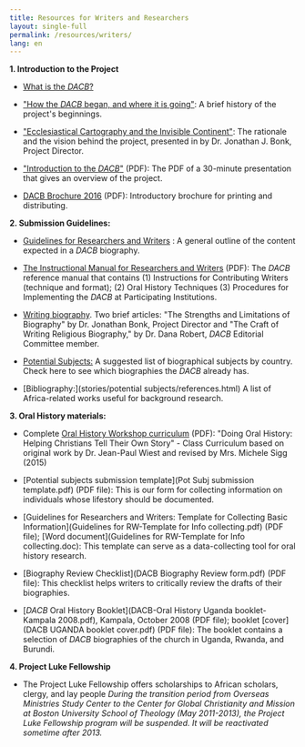 ```yaml
---
title: Resources for Writers and Researchers
layout: single-full
permalink: /resources/writers/
lang: en
---
```


**1\. Introduction to the Project**  

*   [What is the _DACB_?](what-is-dacb.html)  

*   ["How the _DACB_ began, and where it is going"](introduction.html): A brief history of the project's beginnings.  

*   ["Ecclesiastical Cartography and the Invisible Continent"](xnmaps.html): The rationale and the vision behind the project, presented in by Dr. Jonathan J. Bonk, Project Director.  

*   ["Introduction to the _DACB_"](intro-dacb-web.pdf) (PDF): The PDF of a 30-minute presentation that gives an overview of the project.  

*   [DACB Brochure 2016](DACB-brochure2016-web.pdf) (PDF): Introductory brochure for printing and distributing.

**2\. Submission Guidelines:**  

*   [Guidelines for Researchers and Writers](guidelines-writers.html) : A general outline of the content expected in a _DACB_ biography.  

*   [The Instructional Manual for Researchers and Writers](FinalInstrManual.pdf) (PDF): The _DACB_ reference manual that contains (1) Instructions for Contributing Writers (technique and format); (2) Oral History Techniques (3) Procedures for Implementing the _DACB_ at Participating Institutions.  

*   [Writing biography](resources/writing-biography.html). Two brief articles: "The Strengths and Limitations of Biography" by Dr. Jonathan Bonk, Project Director and "The Craft of Writing Religious Biography," by Dr. Dana Robert, _DACB_ Editorial Committee member.  

*   [Potential Subjects:](stories/potential%20subjects/potsubj_index.html) A suggested list of biographical subjects by country. Check here to see which biographies the _DACB_ already has.

*   [Bibliography:](stories/potential subjects/references.html) A list of Africa-related works useful for background research.

**3\. Oral History materials:**  

*   Complete [Oral History Workshop curriculum](teaching-oral-history.pdf) (PDF): "Doing Oral History: Helping Christians Tell Their Own Story" - Class Curriculum based on original work by Dr. Jean-Paul Wiest and revised by Mrs. Michele Sigg (2015)

*   [Potential subjects submission template](Pot Subj submission template.pdf) (PDF file): This is our form for collecting information on individuals whose lifestory should be documented.  

*   [Guidelines for Researchers and Writers: Template for Collecting Basic Information](Guidelines for RW-Template for Info collecting.pdf) (PDF file); [Word document](Guidelines for RW-Template for Info collecting.doc): This template can serve as a data-collecting tool for oral history research.  

*   [Biography Review Checklist](DACB Biography Review form.pdf) (PDF file): This checklist helps writers to critically review the drafts of their biographies.  

*   [_DACB_ Oral History Booklet](DACB-Oral History Uganda booklet-Kampala 2008.pdf), Kampala, October 2008 (PDF file); booklet [cover](DACB UGANDA booklet cover.pdf) (PDF file): The booklet contains a selection of _DACB_ biographies of the church in Uganda, Rwanda, and Burundi.

**4\. Project Luke Fellowship**

*   The Project Luke Fellowship offers scholarships to African scholars, clergy, and lay people _During the transition period from Overseas Ministries Study Center to the Center for Global Christianity and Mission at Boston University School of Theology (May 2011-2013), the Project Luke Fellowship program will be suspended. It will be reactivated sometime after 2013._
